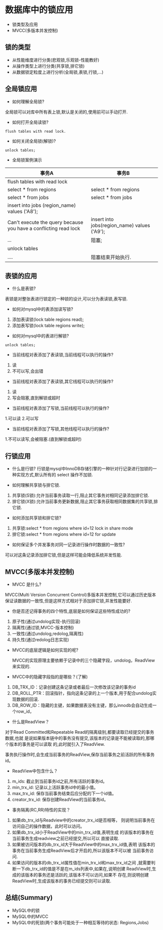 # 数据库中的锁应用

* 锁类型及应用
* MVCC(多版本并发控制)

## 锁的类型

* 从性能维度进行分类(悲观锁,乐观锁-性能教好)
* 从操作类型上进行分类(共享锁,排它锁)
* 从数据锁定粒度上进行分析(全局锁,表锁,行锁,...)

## 全局锁应用

* 如何理解全局锁?

全局锁可以对库中所有表上锁,默认是关闭的,使用前可以手动打开.
  
* 如何打开全局读锁?
```
flush tables with read lock.
```

* 如何关闭全局锁(解锁)?
```
unlock tables;
```

* 全局锁案例演示

事务A | 事务B
----- | -----
flush tables with read lock|
select * from regions | select * from regions
select * from jobs    | select * from jobs
insert into jobs (region_name) values ('A8');|
Can't execute the query because you have a conflicting read lock | insert into jobs(region_name) values ('A9');
...                                                              | 阻塞;
unlock tables |
....          |阻塞结束开始执行.

## 表锁的应用

* 什么是表锁?

表锁是对整张表进行锁定的一种锁的设计,可以分为表读锁,表写锁.

* 如何对mysql中的表添加读写锁?

1. 添加表读锁(lock table regions read);
2. 添加表写锁(lock table regions write);

* 如何对mysql中的表进行解锁?

```
unlock tables;
```
* 当前线程对表添加了表读锁,当前线程可以执行的操作?
1. 读
2. 不可以写,会出错

* 当前线程对表添加了表读锁,其它线程可以执行的操作?

1. 读
2. 写会阻塞,直到解锁或超时

* 当前线程对表添加了写锁,当前线程可以执行的操作?

1.可以读
2.可以写

* 当前线程对表添加了写锁,其他线程可以执行的操作?

1.不可以读写,会被阻塞.(直到解锁或超时)

## 行锁应用

* 什么是行锁?
行锁是mysql中InnoDB存储引擎的一种针对行记录进行加锁的一种实现方式,默认所有的
select 操作不加锁.
  
* 如何理解共享锁与排它锁.

1. 共享锁(S锁):允许当前事务读取一行,阻止其它事务对相同记录添加排它锁.
2. 排它锁(X锁):允许当前事务更新数据,阻止其它事务获取相同数据集的共享锁,排它锁.

* 如何添加共享锁和排它锁?

1. 共享锁:select * from regions where id=12 lock in share mode
2. 排它锁:select * from regions where id=12 for update

* 如何保证多个并发事务对同一记录进行操作时数据的一致性?

可以对这条记录添加排它锁,但是这样可能会降低系统并发性能.

## MVCC(多版本并发控制)
   
* MVCC 是什么?

MVCC(Multi Version Concurrent Control)多版本并发控制,它可以通过历史版本
保证读数据的一致性,但是这样方式相对于添加排它锁,并发性能要好.

* 你是否还记得事务的四个特性,底层是如何保证这些特性成功的?

1. 原子性(通过undolog实现-执行回滚)
2. 隔离性(通过锁,MVCC-版本控制)
3. 一致性(通过undolog,redolog,隔离性)
4. 持久性(通过redolog日志实现)

* MVCC的底层逻辑是如何实现的呢?

  MVCC的实现原理主要依赖于记录中的三个隐藏字段，undolog，ReadView来实现的.

* MVCC中的隐藏字段指的是哪些？(了解)

1. DB_TRX_ID：记录创建这条记录或者最后一次修改该记录的事务id
2. DB_ROLL_PTR：回滚指针，指向这条记录的上一个版本,用于配合undolog实现数据的回滚.
3. DB_ROW_ID：隐藏的主键，如果数据表没有主键，那么innodb会自动生成一个row_id，

* 什么是ReadView？

对于Read Committed和Repeatable Read的隔离级别,都要读取已经提交的事务数据,也就
是说如果版本链中的事务没有提交,该版本的记录是不能被读取的,那哪个版本的事务是可以读取
的,此时就引入了ReadView.

事务执行操作时,会生成当前事务的ReadView,保存当前事务之前活跃的所有事务id。

* ReadView中包含什么？

1. m_ids: 截止到当前事务id之前,所有活跃的事务id。
2. min_trx_id: 记录以上活跃事务id中的最小值。
3. max_trx_id: 保存当前事务结束后应分配的下一个id值。
4. creator_trx_id: 保存创建ReadView的当前事务id。

* 事务隔离(RC,RR)特性的实现？

1. 如果db_trx_id与Readview中的creator_trx_id是否相等，
   则说明当前事务在访问自己的操作数据，此时可以访问。
2. 如果db_trx_id小于ReadView中的min_trx_id值,表明生成
   的该版本的事务在当前事务生成readview之前已经提交,所以可以
   直接读取.
3. 如果被访问版本的db_trx_id大于ReadView中的max_trx_id值,表明
   该版本的事务在当前事务生成ReadView后才开启的,所以该版本不可以被
   当前事务访问.
4. 如果访问的版本的db_trx_id属性值在min_trx_id和max_trx_id之间
   ,就需要判断一下db_trx_id的值是不是在m_ids列表中,如果在,说明创建
   ReadView时,生成的该版本的事务还是活跃的,该版本不可以访问,如果不
   存在,则说明创建ReadView时,生成该版本的事务已经提交则可以读取.
   
## 总结(Summary)

* MySQL中的锁
* MySQL中的MVCC
* MySQL中的死锁(两个事务可能处于一种相互等待的状态: Regions,Jobs)

  







   





















